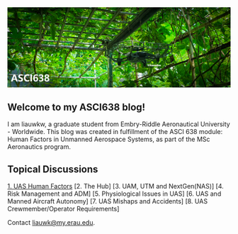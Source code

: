 <img src="./assets/splash1.png" />

## Welcome to my ASCI638 blog!
I am liauwkw, a graduate student from Embry-Riddle Aeronautical University - Worldwide. This blog was created in fulfillment of the ASCI 638 module: Human Factors in Unmanned Aerospace Systems, as part of the MSc Aeronautics program.

## Topical Discussions
[1. UAS Human Factors](https://github.com/liauwkw/ASCI638/blob/gh-pages/humanfactors.md)
[2. The Hub]
[3. UAM, UTM and NextGen(NAS)]
[4. Risk Management and ADM]
[5. Physiological Issues in UAS]
[6. UAS and Manned Aircraft Autonomy]
[7. UAS Mishaps and Accidents]
[8. UAS Crewmember/Operator Requirements]

Contact liauwk@my.erau.edu.
